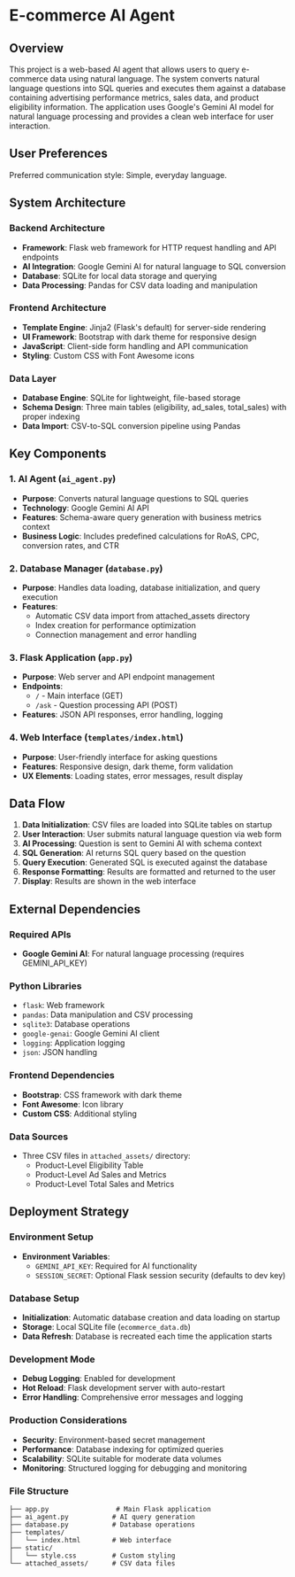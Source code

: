 # E-commerce AI Agent

## Overview

This project is a web-based AI agent that allows users to query e-commerce data using natural language. The system converts natural language questions into SQL queries and executes them against a database containing advertising performance metrics, sales data, and product eligibility information. The application uses Google's Gemini AI model for natural language processing and provides a clean web interface for user interaction.

## User Preferences

Preferred communication style: Simple, everyday language.

## System Architecture

### Backend Architecture
- **Framework**: Flask web framework for HTTP request handling and API endpoints
- **AI Integration**: Google Gemini AI for natural language to SQL conversion
- **Database**: SQLite for local data storage and querying
- **Data Processing**: Pandas for CSV data loading and manipulation

### Frontend Architecture
- **Template Engine**: Jinja2 (Flask's default) for server-side rendering
- **UI Framework**: Bootstrap with dark theme for responsive design
- **JavaScript**: Client-side form handling and API communication
- **Styling**: Custom CSS with Font Awesome icons

### Data Layer
- **Database Engine**: SQLite for lightweight, file-based storage
- **Schema Design**: Three main tables (eligibility, ad_sales, total_sales) with proper indexing
- **Data Import**: CSV-to-SQL conversion pipeline using Pandas

## Key Components

### 1. AI Agent (`ai_agent.py`)
- **Purpose**: Converts natural language questions to SQL queries
- **Technology**: Google Gemini AI API
- **Features**: Schema-aware query generation with business metrics context
- **Business Logic**: Includes predefined calculations for RoAS, CPC, conversion rates, and CTR

### 2. Database Manager (`database.py`)
- **Purpose**: Handles data loading, database initialization, and query execution
- **Features**: 
  - Automatic CSV data import from attached_assets directory
  - Index creation for performance optimization
  - Connection management and error handling

### 3. Flask Application (`app.py`)
- **Purpose**: Web server and API endpoint management
- **Endpoints**:
  - `/` - Main interface (GET)
  - `/ask` - Question processing API (POST)
- **Features**: JSON API responses, error handling, logging

### 4. Web Interface (`templates/index.html`)
- **Purpose**: User-friendly interface for asking questions
- **Features**: Responsive design, dark theme, form validation
- **UX Elements**: Loading states, error messages, result display

## Data Flow

1. **Data Initialization**: CSV files are loaded into SQLite tables on startup
2. **User Interaction**: User submits natural language question via web form
3. **AI Processing**: Question is sent to Gemini AI with schema context
4. **SQL Generation**: AI returns SQL query based on the question
5. **Query Execution**: Generated SQL is executed against the database
6. **Response Formatting**: Results are formatted and returned to the user
7. **Display**: Results are shown in the web interface

## External Dependencies

### Required APIs
- **Google Gemini AI**: For natural language processing (requires GEMINI_API_KEY)

### Python Libraries
- `flask`: Web framework
- `pandas`: Data manipulation and CSV processing
- `sqlite3`: Database operations
- `google-genai`: Google Gemini AI client
- `logging`: Application logging
- `json`: JSON handling

### Frontend Dependencies
- **Bootstrap**: CSS framework with dark theme
- **Font Awesome**: Icon library
- **Custom CSS**: Additional styling

### Data Sources
- Three CSV files in `attached_assets/` directory:
  - Product-Level Eligibility Table
  - Product-Level Ad Sales and Metrics
  - Product-Level Total Sales and Metrics

## Deployment Strategy

### Environment Setup
- **Environment Variables**: 
  - `GEMINI_API_KEY`: Required for AI functionality
  - `SESSION_SECRET`: Optional Flask session security (defaults to dev key)

### Database Setup
- **Initialization**: Automatic database creation and data loading on startup
- **Storage**: Local SQLite file (`ecommerce_data.db`)
- **Data Refresh**: Database is recreated each time the application starts

### Development Mode
- **Debug Logging**: Enabled for development
- **Hot Reload**: Flask development server with auto-restart
- **Error Handling**: Comprehensive error messages and logging

### Production Considerations
- **Security**: Environment-based secret management
- **Performance**: Database indexing for optimized queries
- **Scalability**: SQLite suitable for moderate data volumes
- **Monitoring**: Structured logging for debugging and monitoring

### File Structure
```
├── app.py                 # Main Flask application
├── ai_agent.py           # AI query generation
├── database.py           # Database operations
├── templates/
│   └── index.html        # Web interface
├── static/
│   └── style.css         # Custom styling
└── attached_assets/      # CSV data files
```